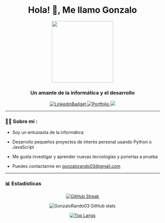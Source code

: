 <div id="header" align="center">
    <h1 align="center">Hola! 👋, Me llamo Gonzalo</h1>
    <img src="https://media.giphy.com/media/1337mjZhdNJWSY/giphy.gif" width="200" />
    <h3 align="center">Un amante de la informática y el desarrollo</h3>
</div>

<div id="badges" align="center">
    <a href="https://www.linkedin.com/in/gonzalo-rando-serna-876a10249/">
        <img src="https://img.shields.io/twitter/url?color=blue&label=Gonzalo%20linkedin&logo=linkedin&logoColor=blue&style=for-the-badge&url=https%3A%2F%2Fwww.linkedin.com%2Fin%2Fgonzalo-rando-serna-876a10249%2F" alt="LinkedinBadget"/>
    </a>
    <a href="https://gonzalorandoportfolio.netlify.app">
        <img src="https://img.shields.io/twitter/url?color=96FF33&label=Portfolio&logo=react&logoColor=96FF33&style=for-the-badge&url=https%3A%2F%2Fgonzalorandoportfolio.netlify.app" alt="Portfolio"/>
    </a>
    <a href="https://grproyectos.netlify.app">
        <img src="https://img.shields.io/twitter/url?color=FF3364&label=web%20de%20proyectos&logo=angular&logoColor=FF3364&style=for-the-badge&url=https%3A%2F%2Fgrproyectos.netlify.app"/>
    </a>
</div>

---
### 👨‍💻 Sobre mí :

- Soy un entusiasta de la informática

- Desarrollo pequeños proyectos de interés personal usando Python o JavaScript

- Me gusta investigar y aprender nuevas tecnologías y ponerlas a prueba

- Puedes contactarme en gonzalorando03@gmail.com

---

### 📊 Estadísticas

<div align="center">
  
  [![GitHub Streak](http://github-readme-streak-stats.herokuapp.com?user=GonzaloRando03&theme=radical)](https://git.io/streak-stats)     
  
  ![GonzaloRando03 GitHub stats](https://github-readme-stats.vercel.app/api?username=GonzaloRando03&show_icons=true&theme=radical)
  
  [![Top Langs](https://github-readme-stats.vercel.app/api/top-langs/?username=GonzaloRando03&layout=compact&theme=radical)](https://github.com/anuraghazra/github-readme-stats)
</div>
